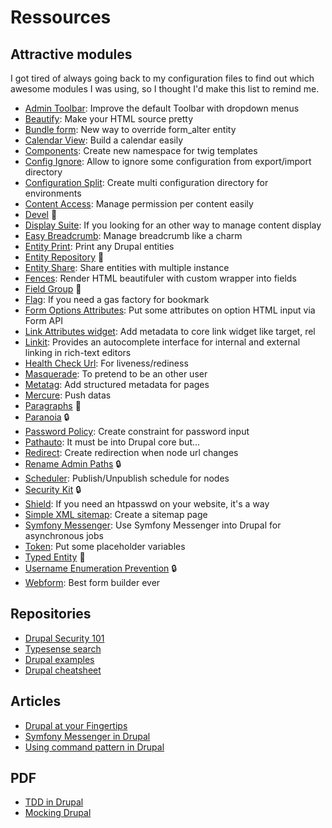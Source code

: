 # Ressources

## Attractive modules

I got tired of always going back to my configuration files to find out which awesome modules I was using, so I thought I'd make this list to remind me.

- [Admin Toolbar](https://www.drupal.org/project/admin_toolbar): Improve the default Toolbar with dropdown menus
- [Beautify](https://www.drupal.org/project/beautify): Make your HTML source pretty
- [Bundle form](https://www.drupal.org/project/bundle_form): New way to override form_alter entity
- [Calendar View](https://www.drupal.org/project/calendar_view): Build a calendar easily
- [Components](https://www.drupal.org/project/components): Create new namespace for twig templates
- [Config Ignore](https://www.drupal.org/project/config_ignore): Allow to ignore some configuration from export/import directory
- [Configuration Split](https://www.drupal.org/project/config_split): Create multi configuration directory for environments
- [Content Access](https://www.drupal.org/project/content_access): Manage permission per content easily
- [Devel](https://www.drupal.org/project/devel) :green_heart:
- [Display Suite](https://www.drupal.org/project/ds): If you looking for an other way to manage content display
- [Easy Breadcrumb](https://www.drupal.org/project/easy_breadcrumb): Manage breadcrumb like a charm
- [Entity Print](https://www.drupal.org/project/entity_print): Print any Drupal entities 
- [Entity Repository](https://www.drupal.org/project/entity_repository) :hammer:
- [Entity Share](https://www.drupal.org/project/entity_share): Share entities with multiple instance
- [Fences](https://www.drupal.org/project/fences): Render HTML beautifuler with custom wrapper into fields
- [Field Group](https://www.drupal.org/project/field_group) :green_heart:
- [Flag](https://www.drupal.org/project/flag): If you need a gas factory for bookmark
- [Form Options Attributes](https://www.drupal.org/project/form_options_attributes): Put some attributes on option HTML input via Form API
- [Link Attributes widget](https://www.drupal.org/project/link_attributes): Add metadata to core link widget like target, rel
- [Linkit](https://www.drupal.org/project/linkit): Provides an autocomplete interface for internal and external linking in rich-text editors
- [Health Check Url](https://www.drupal.org/project/health_check_url): For liveness/rediness
- [Masquerade](https://www.drupal.org/project/masquerade): To pretend to be an other user
- [Metatag](https://www.drupal.org/project/metatag): Add structured metadata for pages
- [Mercure](https://www.drupal.org/project/mercure): Push datas
- [Paragraphs](https://www.drupal.org/project/paragraphs) :green_heart:
- [Paranoia](https://www.drupal.org/project/paranoia) :lock:
- [Password Policy](https://www.drupal.org/project/password_policy): Create constraint for password input
- [Pathauto](https://www.drupal.org/project/pathauto): It must be into Drupal core but...
- [Redirect](https://www.drupal.org/project/redirect): Create redirection when node url changes
- [Rename Admin Paths](https://www.drupal.org/project/rename_admin_paths) :lock:
- [Scheduler](https://www.drupal.org/project/scheduler): Publish/Unpublish schedule for nodes
- [Security Kit](https://www.drupal.org/project/seckit) :lock:
- [Shield](https://www.drupal.org/project/shield): If you need an htpasswd on your website, it's a way
- [Simple XML sitemap](https://www.drupal.org/project/simple_sitemap): Create a sitemap page
- [Symfony Messenger](https://www.drupal.org/project/symfony_messenger): Use Symfony Messenger into Drupal for asynchronous jobs
- [Token](https://www.drupal.org/project/token): Put some placeholder variables
- [Typed Entity](https://www.drupal.org/project/typed_entity) :hammer:
- [Username Enumeration Prevention](https://www.drupal.org/project/username_enumeration_prevention) :lock:
- [Webform](https://www.drupal.org/project/webform): Best form builder ever

## Repositories

- [Drupal Security 101](https://gitlab.com/nicoloye/drupal-security-101)
- [Typesense search](https://github.com/lussoluca/typesense_drupal)
- [Drupal examples](https://git.drupalcode.org/project/examples)
- [Drupal cheatsheet](https://gist.github.com/cesarmiquel/48404d99c8f7d9f274705b7a601c5554)

## Articles
- [Drupal at your Fingertips](https://selwynpolit.github.io/d9book/)
- [Symfony Messenger in Drupal](https://www.previousnext.com.au/blog/symfony-messenger/post-8-symfony-messenger-in-drupal-core)
- [Using command pattern in Drupal](https://tech.sparkfabrik.com/en/blog/command_pattern_drupal/)

## PDF
- [TDD in Drupal](https://lisbon2018.drupaldays.org/sites/default/files/2018-07/tdd-test-driven-drupal.pdf)
- [Mocking Drupal](http://drupalcampohio.org/sites/default/files/slides/dco2015-mocking-drupal.pdf)
